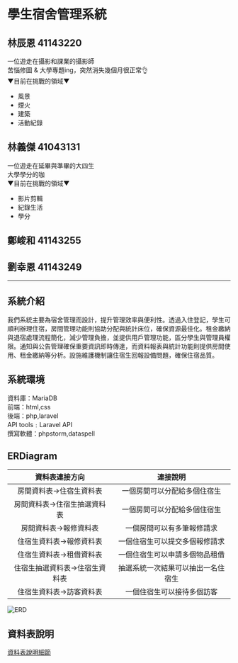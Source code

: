# 學生宿舍管理系統
## 林辰恩 41143220
一位遊走在攝影和課業的攝影師  
苦惱修圖 & 大學專題ing，突然消失幾個月很正常👌  
 ▼目前在挑戰的領域▼  
- 風景  
- 煙火  
- 建築  
- 活動紀錄  


## 林義傑 41043131
一位遊走在延畢與準畢的大四生  
大學學分的咖  
 ▼目前在挑戰的領域▼  
- 影片剪輯  
- 紀錄生活
- 學分  

## 鄭峻和 41143255


## 劉幸恩 41143249
---
## 系統介紹
我們系統主要為宿舍管理而設計，提升管理效率與便利性。透過入住登記，學生可順利辦理住宿，房間管理功能則協助分配與統計床位，確保資源最佳化。租金繳納與退宿處理流程簡化，減少管理負擔，並提供用戶管理功能，區分學生與管理員權限。通知與公告管理確保重要資訊即時傳達，而資料報表與統計功能則提供房間使用、租金繳納等分析。設施維護機制讓住宿生回報設備問題，確保住宿品質。

## 系統環境
資料庫：MariaDB</br>
前端：html,css</br>
後端：php,laravel</br>
API tools﹕Laravel API</br>
撰寫軟體：phpstorm,dataspell</br>

## ERDiagram
|資料表連接方向|連接說明|
|:--:|:--:|
|房間資料表->住宿生資料表|一個房間可以分配給多個住宿生|
|房間資料表->住宿生抽選資料表|一個房間可以分配給多個住宿生|
|房間資料表->報修資料表|一個房間可以有多筆報修請求|
|住宿生資料表->報修資料表|一個住宿生可以提交多個報修請求|
|住宿生資料表->租借資料表|一個住宿生可以申請多個物品租借|
|住宿生抽選資料表->住宿生資料表|抽選系統一次結果可以抽出一名住宿生|
|住宿生資料表->訪客資料表|一個住宿生可以接待多個訪客|


![ERD](https://github.com/user-attachments/assets/01a07e86-71db-4b96-9879-7bcd9cd21a6f)

## 資料表說明

[資料表說明細節](sql/sql.md)


